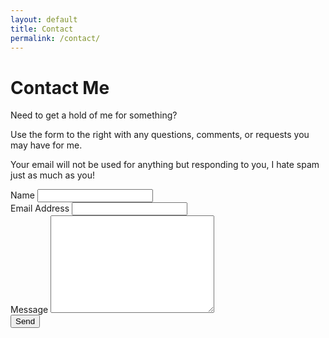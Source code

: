 ```yaml
---
layout: default
title: Contact
permalink: /contact/
---
```


<div id="contact">
  <h1 class="pageTitle">Contact Me</h1>
  <div class="contactContent">
    <p class="intro">Need to get a hold of me for something?</p>
    <p>Use the form to the right with any questions, comments, or requests you may have for me.</p>
    <p>Your email will not be used for anything but responding to you, I hate spam just as much as you!</p>
  </div>
  <form action="http://formspree.io/mikhail@delport.ca" method="post">
    <label for="name">Name</label>    
    <input type="text" id="name" name="name" class="full-width"><br>
    <label for="email">Email Address</label>
    <input type="email" id="email" name="_replyto" class="full-width"><br>
    <label for="message">Message</label>
    <textarea name="message" id="message" cols="30" rows="10" class="full-width"></textarea><br>
    <input type="hidden" name="_next" value="/thankyou" />
    <input type="submit" value="Send" class="button">
  </form>
</div>